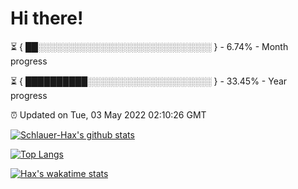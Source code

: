 # Hi there!

⏳ { ██░░░░░░░░░░░░░░░░░░░░░░░░░░░░ } - 6.74% - Month progress

⏳ { ██████████░░░░░░░░░░░░░░░░░░░░ } - 33.45% - Year progress

⏰ Updated on Tue, 03 May 2022 02:10:26 GMT


[![Schlauer-Hax's github stats](https://github-readme-stats.vercel.app/api?username=Schlauer-Hax&show_icons=true&theme=dark&count_private=true)](https://github.com/Schlauer-Hax)


[![Top Langs](https://github-readme-stats.vercel.app/api/top-langs/?username=Schlauer-Hax&layout=compact&theme=dark)](https://github.com/Schlauer-Hax?tab=repositories)


[![Hax's wakatime stats](https://github-readme-stats.vercel.app/api/wakatime?username=Hax&theme=dark)](https://wakatime.com/@Hax)

